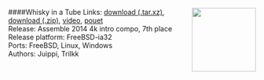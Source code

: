 ####Whisky in a Tube
<a href="https://github.com/trilkk/faemiyah-demoscene_2014-08_4k-intro_whisky_in_a_tube"><img src="https://raw.githubusercontent.com/trilkk/faemiyah-demoscene_2014-08_4k-intro_whisky_in_a_tube/master/screenshot_www.jpg" height="130em" align="right" /></a>
Links: [download (.tar.xz)](http://faemiyah.fi/data/whisky_in_a_tube.tar.xz), [download (.zip)](http://faemiyah.fi/data/whisky_in_a_tube.zip), [video](http://faemiyah.fi/data/whisky_in_a_tube.mp4), [pouet](http://www.pouet.net/prod.php?which=63860)  
Release: Assemble 2014 4k intro compo, 7th place  
Release platform: FreeBSD-ia32  
Ports: FreeBSD, Linux, Windows  
Authors: Juippi, Trilkk
